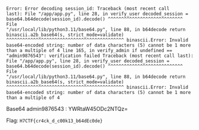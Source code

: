 <code>Error: Error decoding session_id: Traceback (most recent call last): File "/app/app.py", line 28, in verify_user decoded_session = base64.b64decode(session_id).decode() ^^^^^^^^^^^^^^^^^^^^^^^^^^^^ File "/usr/local/lib/python3.11/base64.py", line 88, in b64decode return binascii.a2b_base64(s, strict_mode=validate) ^^^^^^^^^^^^^^^^^^^^^^^^^^^^^^^^^^^^^^^^^^^^ binascii.Error: Invalid base64-encoded string: number of data characters (5) cannot be 1 more than a multiple of 4 line 165, in verify_admin if undefined == "admin9876543": verification failed Traceback (most recent call last): File "/app/app.py", line 28, in verify_user decoded_session = base64.b64decode(session_id).decode() ^^^^^^^^^^^^^^^^^^^^^^^^^^^^ File "/usr/local/lib/python3.11/base64.py", line 88, in b64decode return binascii.a2b_base64(s, strict_mode=validate) ^^^^^^^^^^^^^^^^^^^^^^^^^^^^^^^^^^^^^^^^^^^^ binascii.Error: Invalid base64-encoded string: number of data characters (5) cannot be 1 more than a multiple of 4</code>


Base64 admin9876543 : YWRtaW45ODc2NTQz=


Flag: <code>H7CTF{cr4ck_d_c00k13_b64dEc0de}</code>
